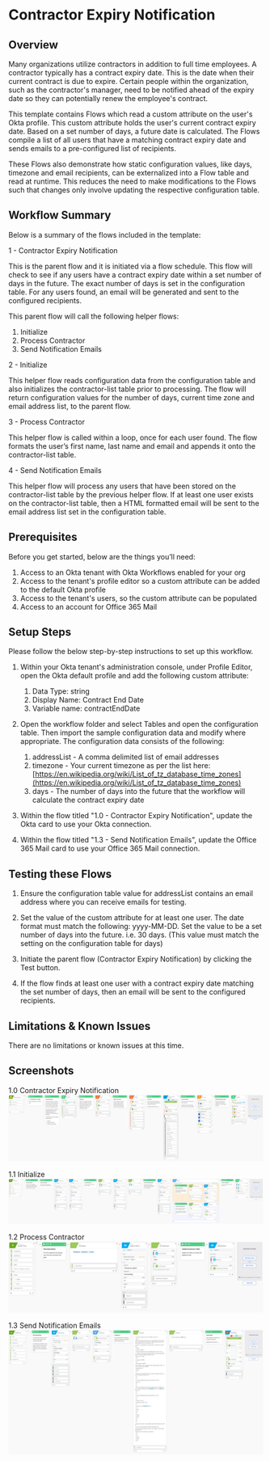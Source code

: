 # Contractor Expiry Notification


## Overview

Many organizations utilize contractors in addition to full time employees. A contractor typically has a contract expiry date. This is the date when their current contract is due to expire. Certain people within the organization, such as the contractor's manager, need to be notified ahead of the expiry date so they can potentially renew the employee's contract.

This template contains Flows which read a custom attribute on the user's Okta profile. This custom attribute holds the user's current contract expiry date. Based on a set number of days, a future date is calculated. The Flows compile a list of all users that have a matching contract expiry date and sends emails to a pre-configured list of recipients.

These Flows also demonstrate how static configuration values, like days, timezone and email recipients, can be externalized into a Flow table and read at runtime. This reduces the need to make modifications to the Flows such that changes only involve updating the respective configuration table.


## Workflow Summary

Below is a summary of the flows included in the template:

1 - Contractor Expiry Notification

This is the parent flow and it is initiated via a flow schedule. This flow will check to see if any users have a contract expiry date within a set number of days in the future. The exact number of days is set in the configuration table. For any users found, an email will be generated and sent to the configured recipients.

This parent flow will call the following helper flows:

   1. Initialize
   2. Process Contractor
   3. Send Notification Emails

2 - Initialize

This helper flow reads configuration data from the configuration table and also initializes the contractor-list table prior to processing. The flow will return configuration values for the number of days, current time zone and email address list, to the parent flow.

3 - Process Contractor

This helper flow is called within a loop, once for each user found. The flow formats the user’s first name, last name and email and appends it onto the contractor-list table.

4 - Send Notification Emails

This helper flow will process any users that have been stored on the contractor-list table by the previous helper flow. If at least one user exists on the contractor-list table, then a HTML formatted email will be sent to the email address list set in the configuration table.


## Prerequisites

Before you get started, below are the things you’ll need:

1. Access to an Okta tenant with Okta Workflows enabled for your org 
2. Access to the tenant's profile editor so a custom attribute can be added to the default Okta profile
3. Access to the tenant's users, so the custom attribute can be populated
4. Access to an account for Office 365 Mail


## Setup Steps

Please follow the below step-by-step instructions to set up this workflow.

1. Within your Okta tenant's administration console, under Profile Editor, open the Okta default profile and add the following custom attribute:

    1. Data Type: string
    2. Display Name: Contract End Date
    3. Variable name: contractEndDate

2. Open the workflow folder and select Tables and open the configuration table. Then import the sample configuration data and modify where appropriate. The configuration data consists of the following:

    1. addressList - A comma delimited list of email addresses
    2. timezone - Your current timezone as per the list here: [https://en.wikipedia.org/wiki/List_of_tz_database_time_zones](https://en.wikipedia.org/wiki/List_of_tz_database_time_zones)
    3. days - The number of days into the future that the workflow will calculate the contract expiry date

3. Within the flow titled "1.0 - Contractor Expiry Notification", update the Okta card to use your Okta connection.

4. Within the flow titled "1.3 - Send Notification Emails", update the Office 365 Mail card to use your Office 365 Mail connection.


## Testing these Flows

1. Ensure the configuration table value for addressList contains an email address where you can receive emails for testing.

2. Set the value of the custom attribute for at least one user. The date format must match the following: yyyy-MM-DD. Set the value to be a set number of days into the future. i.e. 30 days. (This value must match the setting on the configuration table for days)

3. Initiate the parent flow (Contractor Expiry Notification) by clicking the Test button.

4. If the flow finds at least one user with a contract expiry date matching the set number of days, then an email will be sent to the configured recipients.


## Limitations & Known Issues

There are no limitations or known issues at this time.

## Screenshots

1.0 Contractor Expiry Notification
![1.0](resources/Ij3CBqM__27wR14UhOkwgXCrTdwVEA3wtJE2A0grjhc.png)

1.1 Initialize
![1.1](resources/_pfUsL5ANn-oolLu1PQhIQxNjCsIbaqLFTADW6EnH6c.png)

1.2 Process Contractor
![1.2](resources/l7IjQ9gN9cw0W_Q815vnrYYDfEoHx1bGBPeIL-O6A7c.png)

1.3 Send Notification Emails
![1.3](resources/0d1xhU949raIJsjXUPsV09nbWR9j66BxEqe-HLdgNUE.png)
